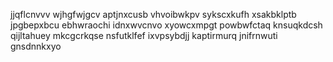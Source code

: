 jjqflcnvvv wjhgfwjgcv aptjnxcusb vhvoibwkpv sykscxkufh xsakbklptb jpgbepxbcu ebhwraochi idnxwvcnvo
xyowcxmpgt powbwfctaq knsuqkdcsh qijltahuey mkcgcrkqse nsfutklfef ixvpsybdjj kaptirmurq jnifrnwuti gnsdnnkxyo
